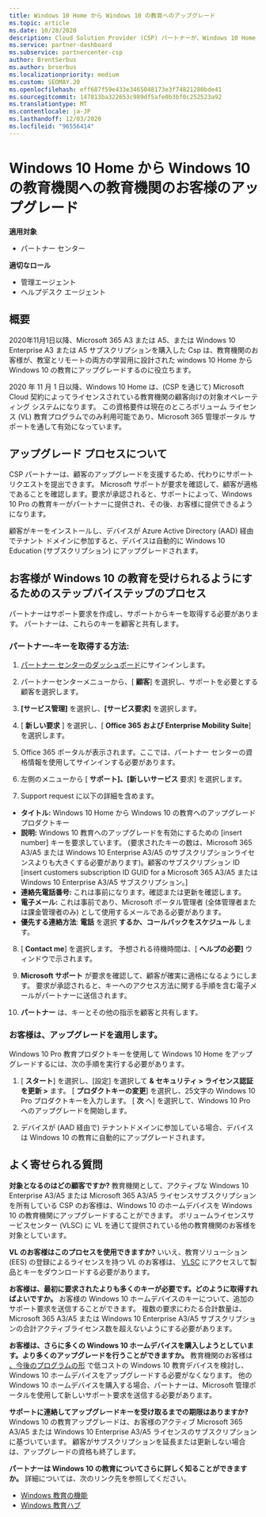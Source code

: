 ```yaml
---
title: Windows 10 Home から Windows 10 の教育へのアップグレード
ms.topic: article
ms.date: 10/28/2020
description: Cloud Solution Provider (CSP) パートナーが、Windows 10 Home から Windows 10 の教育機関の教育機関のお客様をアップグレードする方法について説明します
ms.service: partner-dashboard
ms.subservice: partnercenter-csp
author: BrentSerbus
ms.author: brserbus
ms.localizationpriority: medium
ms.custom: SEOMAY.20
ms.openlocfilehash: eff687f59e433e3465048173e3f74821280bde41
ms.sourcegitcommit: 147813ba322653c989df5afe0b3bf0c252523a92
ms.translationtype: MT
ms.contentlocale: ja-JP
ms.lasthandoff: 12/03/2020
ms.locfileid: "96556414"
---
```

# <a name="upgrade-some-education-customers-from-windows-10-home-to-windows-10-education"></a>Windows 10 Home から Windows 10 の教育機関への教育機関のお客様のアップグレード

**適用対象**

- パートナー センター

**適切なロール**

- 管理エージェント
- ヘルプデスク エージェント

## <a name="overview"></a>概要

2020年11月1日以降、Microsoft 365 A3 または A5、または Windows 10 Enterprise A3 または A5 サブスクリプションを購入した Csp は、教育機関のお客様が、教室とリモートの両方の学習用に設計された windows 10 Home から Windows 10 の教育にアップグレードするのに役立ちます。

2020 年 11 月 1 日以降、Windows 10 Home は、(CSP を通じて) Microsoft Cloud 契約によってライセンスされている教育機関の顧客向けの対象オペレーティング システムになります。 この資格要件は現在のところボリューム ライセンス (VL) 教育プログラムでのみ利用可能であり、Microsoft 365 管理ポータル サポートを通して有効になっています。 

## <a name="how-the-upgrade-process-works"></a>アップグレード プロセスについて

CSP パートナーは、顧客のアップグレードを支援するため、代わりにサポート リクエストを提出できます。 Microsoft サポートが要求を確認して、顧客が適格であることを確認します。要求が承認されると、サポートによって、Windows 10 Pro の教育キーがパートナーに提供され、その後、お客様に提供できるようになります。

顧客がキーをインストールし、デバイスが Azure Active Directory (AAD) 経由でテナント ドメインに参加すると、デバイスは自動的に Windows 10 Education (サブスクリプション) にアップグレードされます。   

## <a name="step-by-step-process-for-customers-to-get-windows-10-education"></a>お客様が Windows 10 の教育を受けられるようにするためのステップバイステップのプロセス

パートナーはサポート要求を作成し、サポートからキーを取得する必要があります。 パートナーは、これらのキーを顧客と共有します。

### <a name="partners--how-to-get-the-keys"></a>パートナー–キーを取得する方法:

1. [パートナー センターのダッシュボード](https://partner.microsoft.com/dashboard)にサインインします。

2. パートナーセンターメニューから、[ **顧客**] を選択し、サポートを必要とする顧客を選択します。

3. **[サービス管理]** を選択し、**[サービス要求]** を選択します。

4. [ **新しい要求** ] を選択し、[ **Office 365 および Enterprise Mobility Suite**] を選択します。

5. Office 365 ポータルが表示されます。ここでは、パートナー センターの資格情報を使用してサインインする必要があります。

6. 左側のメニューから [ **サポート]、[新しいサービス** 要求] を選択します。

7. Support request に以下の詳細を含めます。

- **タイトル:** Windows 10 Home から Windows 10 の教育へのアップグレードプロダクトキー
- **説明:** Windows 10 教育へのアップグレードを有効にするための [insert number] キーを要求しています。 (要求されたキーの数は、Microsoft 365 A3/A5 または Windows 10 Enterprise A3/A5 のサブスクリプションライセンスよりも大きくする必要があります)。顧客のサブスクリプション ID [insert customers subscription ID GUID for a Microsoft 365 A3/A5 または Windows 10 Enterprise A3/A5 サブスクリプション。]
- **連絡先電話番号:** これは事前になります。確認または更新を確認します。
- **電子メール:** これは事前であり、Microsoft ポータル管理者 (全体管理者または課金管理者のみ) として使用するメールである必要があります。
- **優先する連絡方法**: **電話** を選択 **するか、コールバックをスケジュール** します。

8. [ **Contact me**] を選択します。 予想される待機時間は、[ **ヘルプの必要]** ウィンドウで示されます。

9. **Microsoft サポート** が要求を確認して、顧客が確実に適格になるようにします。 要求が承認されると、キーへのアクセス方法に関する手順を含む電子メールがパートナーに送信されます。

10. **パートナー** は、キーとその他の指示を顧客と共有します。

### <a name="customer-applies-the-upgrade"></a>お客様は、アップグレードを適用します。

Windows 10 Pro 教育プロダクトキーを使用して Windows 10 Home をアップグレードするには、次の手順を実行する必要があります。  

1. [ **スタート**] を選択し、[設定] を選択して **& セキュリティ > ライセンス認証を更新 >** ます。 [ **プロダクトキーの変更**] を選択し、25文字の Windows 10 Pro プロダクトキーを入力します。 [ **次** へ] を選択して、Windows 10 Pro へのアップグレードを開始します。

2. デバイスが (AAD 経由で) テナントドメインに参加している場合、デバイスは Windows 10 の教育に自動的にアップグレードされます。  

## <a name="frequently-asked-questions"></a>よく寄せられる質問

**対象となるのはどの顧客ですか?**
教育機関として、アクティブな Windows 10 Enterprise A3/A5 または Microsoft 365 A3/A5 ライセンスサブスクリプションを所有している CSP のお客様は、Windows 10 のホームデバイスを Windows 10 の教育機関にアップグレードすることができます。 ボリュームライセンスサービスセンター (VLSC) に VL を通じて提供されている他の教育機関のお客様を対象としています。

**VL のお客様はこのプロセスを使用できますか?**
いいえ、教育ソリューション (EES) の登録によるライセンスを持つ VL のお客様は、 [VLSC](https://www.microsoft.com/Licensing/servicecenter/default.aspx) にアクセスして製品とキーをダウンロードする必要があります。 

**お客様は、最初に要求されたよりも多くのキーが必要です。どのように取得すればよいですか。**
お客様の Windows 10 ホームデバイスのキーについて、追加のサポート要求を送信することができます。 複数の要求にわたる合計数量は、Microsoft 365 A3/A5 または Windows 10 Enterprise A3/A5 サブスクリプションの合計アクティブライセンス数を超えないようにする必要があります。

**お客様は、さらに多くの Windows 10 ホームデバイスを購入しようとしています。より多くのアップグレードを行うことができますか。**
教育機関のお客様は [、今後のプログラムの形](https://www.microsoft.com/education/products/windows/shapethefuture.aspx) で低コストの Windows 10 教育デバイスを検討し、Windows 10 ホームデバイスをアップグレードする必要がなくなります。 他の Windows 10 ホームデバイスを購入する場合、パートナーは、Microsoft 管理ポータルを使用して新しいサポート要求を送信する必要があります。

**サポートに連絡してアップグレードキーを受け取るまでの期限はありますか?**
Windows 10 の教育アップグレードは、お客様のアクティブ Microsoft 365 A3/A5 または Windows 10 Enterprise A3/A5 ライセンスのサブスクリプションに基づいています。 顧客がサブスクリプションを延長または更新しない場合は、アップグレードの資格も終了します。

**パートナーは Windows 10 の教育についてさらに詳しく知ることができますか。**
詳細については、次のリンク先を参照してください。

- [Windows 教育の機能](https://www.microsoft.com/education/products/windows/features)
- [Windows 教育ハブ](/education/windows/)